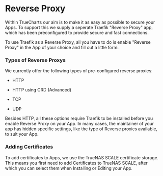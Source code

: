 # Reverse Proxy

Within TrueCharts our aim is to make it as easy as possible to secure your Apps. To support this we supply a seperate Traefik "Reverse Proxy" app, which has been preconfigured to provide secure and fast connections.

To use Traefik as a Reverse Proxy, all you have to do is enable "Reverse Proxy" in the App of your choice and fill out a little form.

### Types of Reverse Proxys

We currently offer the following types of pre-configured reverse proxies:

- HTTP

- HTTP using CRD (Advanced)

- TCP

- UDP

Besides HTTP, all these options require Traefik to be installed before you enable Reverse Proxy on your App. In many cases, the maintainer of your app has hidden specific settings, like the type of Reverse proxies available, to suit your App.


### Adding Certificates

To add certificates to Apps, we use the TrueNAS SCALE certificate storage. This means you first need to add Certificates to TrueNAS SCALE, after which you can select them when Installing or Editing your App.
